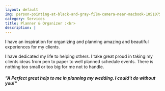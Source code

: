 ```yaml
---
layout: default
img: person-pointing-at-black-and-gray-film-camera-near-macbook-1051075.jpg
category: Services
title: Planner & Organizer :<br>
description: |
---
```

  I have an inspiration for organizing and planning amazing and beautiful experiences for my clients. 
  
  <p>I have dedicated my life to helping others. I take great proud in taking my clients ideas from pen to paper to well planned schedule events. There is nothing too small or too big for me not to handle.</p>
 
 
 
 
<h5> "A Perfect great help to me in planning my wedding. I could't do without you!"</h5>

<div style='text-align:right> <p> <h6>Susan G - Arkansas</h6> <p>  </div>
 
  

